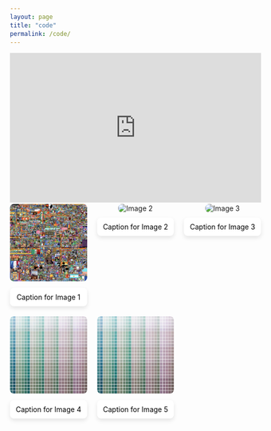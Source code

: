 ```yaml
---
layout: page
title: "code"
permalink: /code/
---
```

<iframe src="https://nbviewer.jupyter.org/github/manoharan-lab/structural-color/blob/master/tutorials/tutorial.ipynb" width="100%" height="300px" frameborder="0"></iframe>

<style>
  .image-grid {
    display: grid;
    grid-template-columns: repeat(3, 1fr);
    gap: 20px;
    justify-items: center;
    margin-bottom: 40px;
  }

  .image-grid-item {
    position: relative;
    text-align: center;
    width: 100%;
  }

  .image-grid img {
    width: 200px; /* Set the width of all images to 300px */
    height: auto; 
    border-radius: 8px;
  }

  .caption {
    margin-top: 10px;
    background-color: white;
    padding: 10px;
    border-radius: 8px;
    font-size: 14px;
    color: black;
    box-shadow: 0 4px 8px rgba(0, 0, 0, 0.1);
  }
</style>

<div class="image-grid">
  <div class="image-grid-item">
    <img src="images/rplacem.jpeg" alt="Image 1">
    <div class="caption">Caption for Image 1</div>
  </div>
  <div class="image-grid-item">
    <img src="images/pymie.jpeg" alt="Image 2">
    <div class="caption">Caption for Image 2</div>
  </div>
  <div class="image-grid-item">
    <img src="images/mstm.jpeg" alt="Image 3">
    <div class="caption">Caption for Image 3</div>
  </div>
  <div class="image-grid-item">
    <img src="images/colorpy.jpeg" alt="Image 4">
    <div class="caption">Caption for Image 4</div>
  </div>
    <div class="image-grid-item">
    <img src="images/colorpy.jpeg" alt="Image 5">
    <div class="caption">Caption for Image 5</div>
  </div>
</div>
